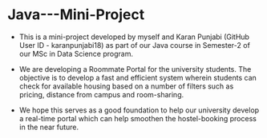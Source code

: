 # Java---Mini-Project  
- This is a mini-project developed by myself and Karan Punjabi (GitHub User ID - karanpunjabi18) as part of our Java course in Semester-2 of our MSc in Data Science program.  

- We are developing a Roommate Portal for the university students. The objective is to develop a fast and efficient system wherein students can check for available housing based on a number of filters such as pricing, distance from campus and room-sharing.  

- We hope this serves as a good foundation to help our university develop a real-time portal which can help smoothen the hostel-booking process in the near future.  
